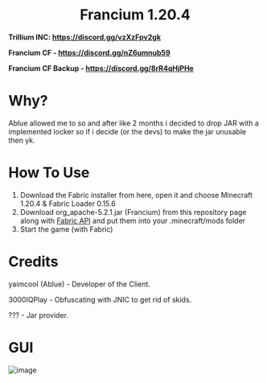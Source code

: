 <h1 align="center">Francium 1.20.4</h1>

**Trillium INC: https://discord.gg/vzXzFpv2gk**

**Francium CF - https://discord.gg/nZ6umnub59**

**Francium CF Backup - https://discord.gg/8rR4qHjPHe**

# Why?
Ablue allowed me to so and after like 2 months i decided to drop JAR with a implemented locker so if i decide (or the devs) to make the jar unusable then yk.

# How To Use
1. Download the Fabric installer from here, open it and choose Minecraft 1.20.4 & Fabric Loader 0.15.6
2. Download org_apache-5.2.1.jar (Francium) from this repository page along with [Fabric API](https://modrinth.com/mod/fabric-api/version/0.96.1+1.20.4) and put them into your .minecraft/mods folder
3. Start the game (with Fabric)

# Credits
yaimcool (Ablue) - Developer of the Client.

3000IQPlay - Obfuscating with JNIC to get rid of skids.

??? - Jar provider.

# GUI
![image](https://media.discordapp.net/attachments/1173320950503190688/1206973074931585124/dY77uaA.png?ex=65ddf445&is=65cb7f45&hm=0757f56a6f614773136bbedb883c5f84c5c6f972b6cc01796dc7c90c2e83bdb1&=&format=webp&quality=lossless&width=1662&height=934)
